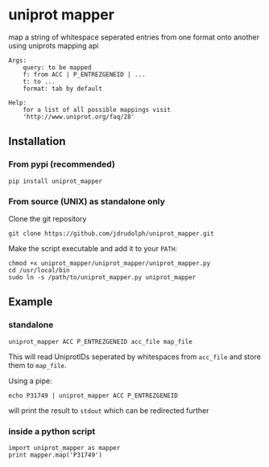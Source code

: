 # uniprot mapper

map a string of whitespace seperated entries from
one format onto another using uniprots mapping api

	Args:
		query: to be mapped
		f: from ACC | P_ENTREZGENEID | ...
		t: to ...
		format: tab by default

	Help:
		for a list of all possible mappings visit
		'http://www.uniprot.org/faq/28'

## Installation

### From pypi (recommended)
	pip install uniprot_mapper

### From source (UNIX) as standalone only
Clone the git repository

	git clone https://github.com/jdrudolph/uniprot_mapper.git

Make the script executable and add it to your `PATH`:
	
	chmod +x uniprot_mapper/uniprot_mapper/uniprot_mapper.py
	cd /usr/local/bin
	sudo ln -s /path/to/uniprot_mapper.py uniprot_mapper

## Example

### standalone
	
	uniprot_mapper ACC P_ENTREZGENEID acc_file map_file

This will read UniprotIDs seperated by whitespaces 
from `acc_file` and store them to `map_file`.

Using a pipe:

	echo P31749 | uniprot_mapper ACC P_ENTREZGENEID

will print the result to `stdout` which can be redirected
further

### inside a python script

	import uniprot_mapper as mapper
	print mapper.map('P31749')
